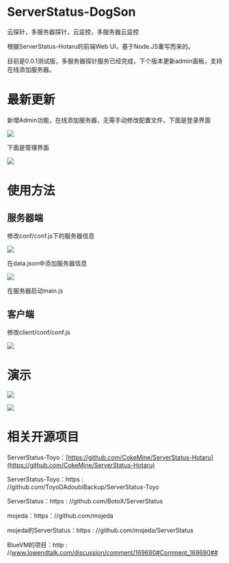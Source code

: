 ServerStatus-DogSon
===================

云探针，多服务器探针，云监控，多服务器云监控

根据ServerStatus-Hotaru的前端Web UI，基于Node.JS重写而来的。

目前是0.0.1测试版，多服务器探针服务已经完成，下个版本更新admin面板，支持在线添加服务器。

最新更新
====

新增Admin功能，在线添加服务器，无需手动修改配置文件，下面是登录界面

![](README.files/image011.jpg)

下面是管理界面

![](README.files/image012.jpg)

使用方法
====

服务器端
----

修改conf/conf.js下的服务器信息

![](README.files/image002.jpg)

在data.json中添加服务器信息

![](README.files/image004.jpg)

在服务器启动main.js

客户端
---

修改client/conf/conf.js

![](README.files/image006.jpg)

演示
==

![](README.files/image008.jpg)

![](README.files/image010.jpg)

相关开源项目
======

ServerStatus-Toyo：[https://github.com/CokeMine/ServerStatus-Hotaru](https://github.com/CokeMine/ServerStatus-Hotaru)

ServerStatus-Toyo：https : //github.com/ToyoDAdoubiBackup/ServerStatus-Toyo

ServerStatus：https : //github.com/BotoX/ServerStatus

mojeda：https：//github.com/mojeda

mojeda的ServerStatus：https : //github.com/mojeda/ServerStatus

BlueVM的项目：http : //www.lowendtalk.com/discussion/comment/169690#Comment_169690##
